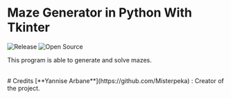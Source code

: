 # Maze Generator in Python With Tkinter
![Release](https://img.shields.io/badge/Release-v1.0-blueviolet)
![Open Source](https://badges.frapsoft.com/os/v2/open-source.svg?v=103)
<br/>

This program is able to generate and solve mazes.

<br/>
# Credits
[**Yannise Arbane**](https://github.com/Misterpeka) : Creator of the project.
